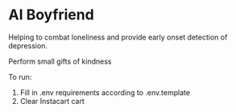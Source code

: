 # AI Boyfriend

Helping to combat loneliness and provide early onset detection of depression.

Perform small gifts of kindness


To run:
1. Fill in .env requirements according to .env.template
2. Clear Instacart cart